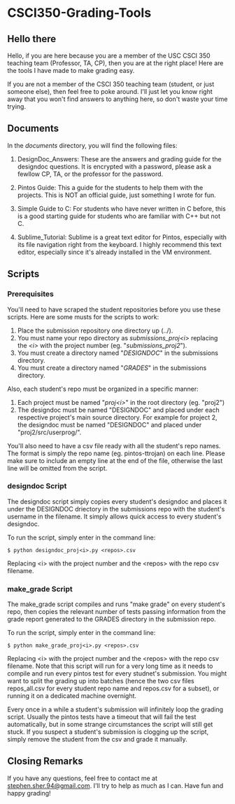 # CSCI350-Grading-Tools
## Hello there

Hello, if you are here because you are a member of the USC CSCI 350 teaching team (Professor, TA, CP), then you are at the right place! Here are the tools I have made to make grading easy.

If you are not a member of the CSCI 350 teaching team (student, or just someone else), then feel free to poke around. I'll just let you know right away that you won't find answers to anything here, so don't waste your time trying.

## Documents

In the *documents* directory, you will find the following files:

1. DesignDoc_Answers: These are the answers and grading guide for the designdoc questions. It is encrypted with a password, please ask a fewllow CP, TA, or the professor for the password.

2. Pintos Guide: This a guide for the students to help them with the projects. This is NOT an official guide, just something I wrote for fun.

3. Simple Guide to C: For students who have never written in C before, this is a good starting guide for students who are familiar with C++ but not C.

4. Sublime_Tutorial: Sublime is a great text editor for Pintos, especially with its file navigation right from the keyboard. I highly recommend this text editor, especially since it's already installed in the VM environment.

## Scripts

### Prerequisites

You'll need to have scraped the student repositories before you use these scripts. Here are some musts for the scripts to work:

1. Place the submission repository one directory up (../).
2. You must name your repo directory as *submissions_proj\<i\>* replacing the *\<i\>* with the project number (eg. "*submissions_proj2*").
3. You must create a directory named "*DESIGNDOC*" in the submissions directory.
4. You must create a directory named "*GRADES*" in the submissions directory.

Also, each student's repo must be organized in a specific manner:

1. Each project must be named "*proj\<i\>*" in the root directory (eg. "proj2")
2. The designdoc must be named "DESIGNDOC" and placed under each respective project's main source directory. For example for project 2, the designdoc must be named "DESIGNDOC" and placed under "proj2/src/userprog/".

You'll also need to have a csv file ready with all the student's repo names. The format is simply the repo name (eg. pintos-ttrojan) on each line. Please make sure to include an empty line at the end of the file, otherwise the last line will be omitted from the script.

### designdoc Script

The designdoc script simply copies every student's designdoc and places it under the DESIGNDOC driectory in the submissions repo with the student's username in the filename. It simply allows quick access to every student's designdoc.

To run the script, simply enter in the command line:

```
$ python designdoc_proj<i>.py <repos>.csv
```

Replacing \<i\> with the project number and the \<repos\> with the repo csv filename.

### make_grade Script

The make_grade script compiles and runs "make grade" on every student's repo, then copies the relevant number of tests passing information from the grade report generated to the GRADES directory in the submission repo.

To run the script, simply enter in the command line:

```
$ python make_grade_proj<i>.py <repos>.csv
```

Replacing \<i\> with the project number and the \<repos\> with the repo csv filename. Note that this script will run for a very long time as it needs to compile and run every pintos test for every studnet's submission. You might want to split the grading up into batches (hence the two csv files repos_all.csv for every student repo name and repos.csv for a subset), or running it on a dedicated machine overnight.

Every once in a while a student's submission will infinitely loop the grading script. Usually the pintos tests have a timeout that will fail the test automatically, but in some strange circumstances the script will still get stuck. If you suspect a student's submission is clogging up the script, simply remove the student from the csv and grade it manually.

## Closing Remarks

If you have any questions, feel free to contact me at stephen.sher.94@gmail.com. I'll try to help as much as I can. Have fun and happy grading!